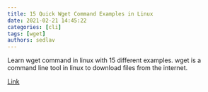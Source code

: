 ```yaml
---
title: 15 Quick Wget Command Examples in Linux
date: 2021-02-21 14:45:22
categories: [cli]
tags: [wget]
authors: sedlav
---
```


Learn wget command in linux with 15 different examples. wget is a command line tool in linux to download files from the internet.

[Link](https://www.linuxbuzz.com/wget-command-examples-in-linux/)
